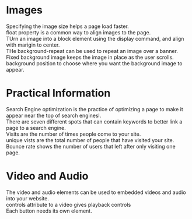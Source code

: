 # Images  
Specifying the image size helps a page load faster.  
float property is a common way to align images to the page.  
TUrn an image into a block element using the display command, and align with marigin to center.  
THe background-repeat can be used to repeat an image over a banner.  
Fixed background image keeps the image in place as the user scrolls.  
background position to choose where you want the background image to appear.  

# Practical Information  
Search Engine optimization is the practice of optimizing a page to make it appear near the top of search enginesl.  
There are seven different spots that can contain keywords to better link a page to a search engine.  
Visits are the number of times people come to your site.  
unique vists are the total number of people that have visited your site.  
Bounce rate shows the number of users that left after only visiting one page.  


# Video and Audio  
The video and audio elements can be used to embedded videos and audio into your website.  
controls attribute to a video gives playback controls  
Each button needs its own element.  
